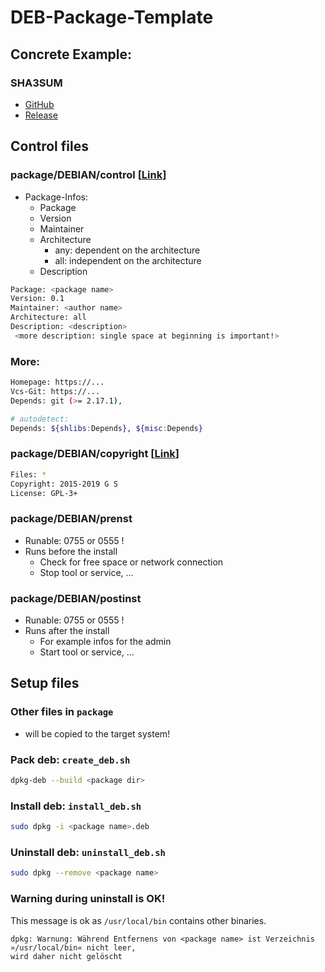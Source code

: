 # DEB-Package-Template

## Concrete Example:

### SHA3SUM

- [GitHub](https://github.com/user9209/deb-package-template/tree/sample/sha3sum)
- [Release](https://github.com/user9209/deb-package-template/releases/tag/sample1)



## Control files

### package/DEBIAN/control [[Link](https://www.debian.org/doc/manuals/maint-guide/dreq.de.html)]

- Package-Infos:
  - Package
  - Version
  - Maintainer
  - Architecture
    - any: dependent on the architecture
    - all: independent on the architecture
  - Description


```bash
Package: <package name>
Version: 0.1
Maintainer: <author name>
Architecture: all
Description: <description>
 <more description: single space at beginning is important!>
```

### More:

```bash
Homepage: https://...
Vcs-Git: https://...
Depends: git (>= 2.17.1),

# autodetect:
Depends: ${shlibs:Depends}, ${misc:Depends}
```



### package/DEBIAN/copyright [[Link](http://dep.debian.net/deps/dep5/)]

```bash
Files: *
Copyright: 2015-2019 G S
License: GPL-3+
```

### package/DEBIAN/prenst

- Runable: 0755 or 0555 !
- Runs before the install
  - Check for free space or network connection
  - Stop tool or service, ...


### package/DEBIAN/postinst

- Runable: 0755 or 0555 !
- Runs after the install
  - For example infos for the admin
  - Start tool or service, ...

## Setup files

### Other files in `package`

- will be copied to the target system!



### Pack deb: `create_deb.sh`

```bash
dpkg-deb --build <package dir>
```



### Install deb: `install_deb.sh`


```bash
sudo dpkg -i <package name>.deb
```



### Uninstall deb: `uninstall_deb.sh`


```bash
sudo dpkg --remove <package name>
```

### Warning during uninstall is OK!

This message is ok as `/usr/local/bin` contains other binaries.

```
dpkg: Warnung: Während Entfernens von <package name> ist Verzeichnis »/usr/local/bin« nicht leer,
wird daher nicht gelöscht
```

